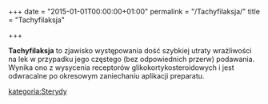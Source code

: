 +++
date = "2015-01-01T00:00:00+01:00"
permalink = "/Tachyfilaksja/"
title = "Tachyfilaksja"

+++

**Tachyfilaksja** to zjawisko występowania dość szybkiej utraty wrażliwości na lek w przypadku jego częstego (bez odpowiednich przerw) podawania. Wynika ono z wysycenia receptorów glikokortykosteroidowych i jest odwracalne po okresowym zaniechaniu aplikacji preparatu.

[kategoria:Sterydy](/atopedia/kategoria:Sterydy "wikilink")